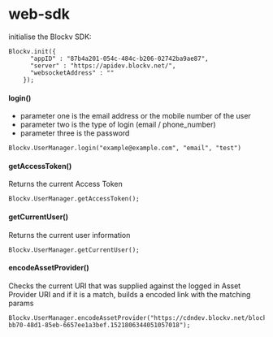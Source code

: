 # web-sdk

initialise the Blockv SDK:

```
Blockv.init({
      "appID" : "87b4a201-054c-484c-b206-02742ba9ae87",
      "server" : "https://apidev.blockv.net/",
      "websocketAddress" : ""
    });
```

#### login()
 - parameter one is the email address or the mobile number of the user
 - parameter two is the type of login (email / phone_number)
 - parameter three is the password 

```
Blockv.UserManager.login("example@example.com", "email", "test")

```

#### getAccessToken()

Returns the current Access Token

```
Blockv.UserManager.getAccessToken();
```

#### getCurrentUser()
Returns the current user information

```
Blockv.UserManager.getCurrentUser();
```

#### encodeAssetProvider()
Checks the current URI that was supplied against the logged in Asset Provider URI and if it is a match, builds a encoded link with the matching params

```
Blockv.UserManager.encodeAssetProvider("https://cdndev.blockv.net/blockv/avatars/b9e6581c-bb70-48d1-85eb-6657ee1a3bef.1521806344051057018");
```
